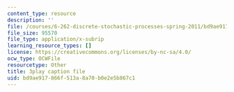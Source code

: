 ```yaml
---
content_type: resource
description: ''
file: /courses/6-262-discrete-stochastic-processes-spring-2011/bd9ae917866f513a8a70b0e2e5b867c1_GCFd0VVnWTw.vtt
file_size: 95570
file_type: application/x-subrip
learning_resource_types: []
license: https://creativecommons.org/licenses/by-nc-sa/4.0/
ocw_type: OCWFile
resourcetype: Other
title: 3play caption file
uid: bd9ae917-866f-513a-8a70-b0e2e5b867c1
---
```

